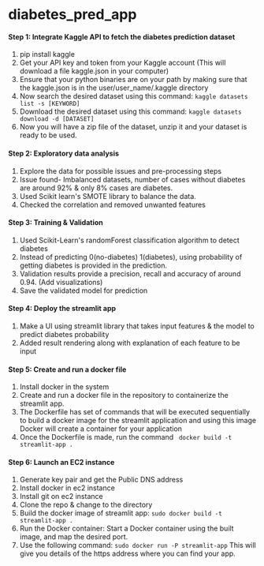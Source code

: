 # diabetes_pred_app

#### Step 1: Integrate Kaggle API to fetch the diabetes prediction dataset
1. pip install kaggle
2. Get your API key and token from your Kaggle account (This will download a file kaggle.json in your computer)
3. Ensure that your python binaries are on your path by making sure that the kaggle.json is in the user/user_name/.kaggle directory
4. Now search the desired dataset using this command: `kaggle datasets list -s [KEYWORD]`
5. Download the desired dataset using this command: `kaggle datasets download -d [DATASET]`
6. Now you will have a zip file of the dataset, unzip it and your dataset is ready to be used.


#### Step 2: Exploratory data analysis
1. Explore the data for possible issues and pre-processing steps
2. Issue found- Imbalanced datasets, number of cases without diabetes are around 92% & only 8% cases are diabetes. 
3. Used Scikit learn's SMOTE library to balance the data.
4. Checked the correlation and removed unwanted features


#### Step 3: Training & Validation
1. Used Scikit-Learn's randomForest classification algorithm to detect diabetes
2. Instead of predicting 0(no-diabetes) 1(diabetes), using probability of getting diabetes is provided in the prediction. 
3. Validation results provide a precision, recall and accuracy of around 0.94. (Add visualizations)
4. Save the validated model for prediction

#### Step 4: Deploy the streamlit app
1. Make a UI using streamlit library that takes input features & the model to predict diabetes probability
2. Added result rendering along with explanation of each feature to be input


#### Step 5: Create and run a docker file
1. Install docker in the system
2. Create and run a docker file in the repository to containerize the streamlit app. 
3. The Dockerfile has set of commands that will be executed sequentially to build a docker image for the streamlit application and using this image Docker will create a container for your application
4. Once the Dockerfile is made, run the command ` docker build -t streamlit-app .`

#### Step 6: Launch an EC2 instance
1. Generate key pair and get the Public DNS address
2. Install docker in ec2 instance
3. Install git on ec2 instance
4. Clone the repo & change to the directory
5. Build the docker image of streamlit app: `sudo docker build -t streamlit-app .`
6. Run the Docker container: Start a Docker container using the built image, and map the desired port. 
7. Use the following command: `sudo docker run -P streamlit-app` This will give you details of the https address where you can find your app.